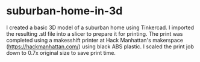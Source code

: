 # suburban-home-in-3d
I created a basic 3D model of a suburban home using Tinkercad. I imported the resulting .stl file into a slicer to prepare it for printing. The print was completed using a makesshift printer at Hack Manhattan's makerspace (https://hackmanhattan.com/) using black ABS plastic. I scaled the print job down to 0.7x original size to save print time. 
